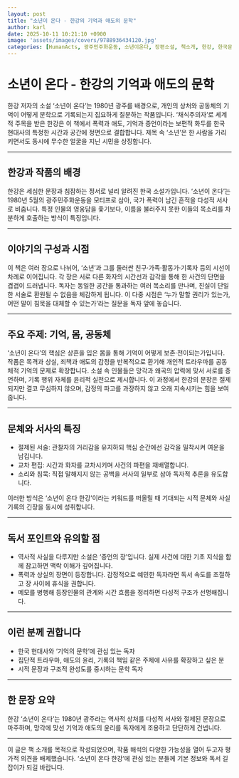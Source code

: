 ```yaml
---
layout: post
title: "소년이 온다 - 한강의 기억과 애도의 문학"
author: karl
date: 2025-10-11 10:21:10 +0900
image: 'assets/images/covers/9788936434120.jpg'
categories: [HumanActs, 광주민주화운동, 소년이온다, 장편소설, 책소개, 한강, 한국문학, 현대문학]
---
```


# 소년이 온다 - 한강의 기억과 애도의 문학

한강 저자의 소설 ‘소년이 온다’는 1980년 광주를 배경으로, 개인의 상처와 공동체의 기억이 어떻게 문학으로 기록되는지 집요하게 질문하는 작품입니다. ‘채식주의자’로 세계적 주목을 받은 한강은 이 책에서 폭력과 애도, 기억과 증언이라는 보편적 화두를 한국 현대사의 특정한 시간과 공간에 정면으로 결합합니다. 제목 속 ‘소년’은 한 사람을 가리키면서도 동시에 무수한 얼굴을 지닌 시민을 상징합니다.

---

## 한강과 작품의 배경

한강은 세심한 문장과 침잠하는 정서로 널리 알려진 한국 소설가입니다. ‘소년이 온다’는 1980년 5월의 광주민주화운동을 모티프로 삼아, 국가 폭력이 남긴 흔적을 다성적 서사로 비춥니다. 특정 인물의 영웅담을 좇기보다, 이름을 불러주지 못한 이들의 목소리를 차분하게 호출하는 방식이 특징입니다.

---

## 이야기의 구성과 시점

이 책은 여러 장으로 나뉘어, ‘소년’과 그를 둘러싼 친구·가족·활동가·기록자 등의 시선이 차례로 이어집니다. 각 장은 서로 다른 화자의 시간선과 감각을 통해 한 사건의 단면을 겹겹이 드러냅니다. 독자는 동일한 공간을 통과하는 여러 목소리를 만나며, 진실이 단일한 서술로 환원될 수 없음을 체감하게 됩니다. 이 다중 시점은 ‘누가 말할 권리가 있는가, 어떤 말이 침묵을 대체할 수 있는가’라는 질문을 독자 앞에 놓습니다.

---

## 주요 주제: 기억, 몸, 공동체

‘소년이 온다’의 핵심은 상흔을 입은 몸을 통해 기억이 어떻게 보존·전이되는가입니다. 작품은 목격과 상실, 죄책과 애도의 감정을 반복적으로 환기해 개인적 트라우마를 공동체적 기억의 문제로 확장합니다. 소설 속 인물들은 망각과 왜곡의 압력에 맞서 서로를 증언하며, 기록 행위 자체를 윤리적 실천으로 제시합니다. 이 과정에서 한강의 문장은 절제되지만 결코 무심하지 않으며, 감정의 파고를 과장하지 않고 오래 지속시키는 힘을 보여줍니다.

---

## 문체와 서사의 특징

- 절제된 서술: 관찰자의 거리감을 유지하되 핵심 순간에선 감각을 밀착시켜 여운을 남깁니다.
- 교차 편집: 시간과 화자를 교차시키며 사건의 파편을 재배열합니다.
- 소리와 침묵: 직접 말해지지 않는 공백을 서사의 일부로 삼아 독자적 추론을 유도합니다.

이러한 방식은 ‘소년이 온다 한강’이라는 키워드를 떠올릴 때 기대되는 시적 문체와 사실 기록의 긴장을 동시에 성취합니다.

---

## 독서 포인트와 유의할 점

- 역사적 사실을 다루지만 소설은 ‘증언의 장’입니다. 실제 사건에 대한 기초 지식을 함께 참고하면 맥락 이해가 깊어집니다.
- 폭력과 상실의 장면이 등장합니다. 감정적으로 예민한 독자라면 독서 속도를 조절하고 장 사이에 휴식을 권합니다.
- 메모를 병행해 등장인물의 관계와 시간 흐름을 정리하면 다성적 구조가 선명해집니다.

---

## 이런 분께 권합니다

- 한국 현대사와 ‘기억의 문학’에 관심 있는 독자
- 집단적 트라우마, 애도의 윤리, 기록의 책임 같은 주제에 사유를 확장하고 싶은 분
- 시적 문장과 구조적 완성도를 중시하는 문학 독자

---

## 한 문장 요약

한강 ‘소년이 온다’는 1980년 광주라는 역사적 상처를 다성적 서사와 절제된 문장으로 마주하며, 망각에 맞선 기억과 애도의 윤리를 독자에게 조용하고 단단하게 건넵니다.

---

이 글은 책 소개를 목적으로 작성되었으며, 작품 해석의 다양한 가능성을 열어 두고자 평가적 의견을 배제했습니다. ‘소년이 온다 한강’에 관심 있는 분들께 기본 정보와 독서 길잡이가 되길 바랍니다.
